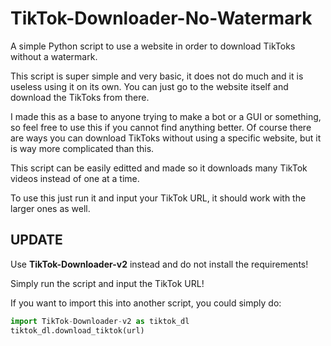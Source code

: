 # TikTok-Downloader-No-Watermark
A simple Python script to use a website in order to download TikToks without a watermark.

This script is super simple and very basic, it does not do much and it is useless using it on its own. You can just go to the website itself and download the TikToks from there.

I made this as a base to anyone trying to make a bot or a GUI or something, so feel free to use this if you cannot find anything better. Of course there are ways you can download TikToks without using a specific website, but it is way more complicated than this.

This script can be easily editted and made so it downloads many TikTok videos instead of one at a time.

To use this just run it and input your TikTok URL, it should work with the larger ones as well.

## UPDATE

Use **TikTok-Downloader-v2** instead and do not install the requirements!

Simply run the script and input the TikTok URL!

If you want to import this into another script, you could simply do: 

```py
import TikTok-Downloader-v2 as tiktok_dl
tiktok_dl.download_tiktok(url)
```

